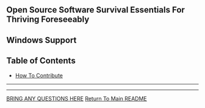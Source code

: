 ## Open Source Software Survival Essentials For Thriving Foreseeably

## Windows Support

## Table of Contents

- [How To Contribute](#how-to-contribute)

---


---

[BRING ANY QUESTIONS HERE](https://www.facebook.com/groups/BigDataProcessing)
[Return To Main README](../README.md)